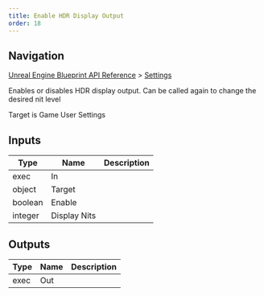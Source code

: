 ```yaml
---
title: Enable HDR Display Output
order: 18
---
```

## Navigation

[Unreal Engine Blueprint API Reference](https://dev.epicgames.com/documentation/en-us/unreal-engine/BlueprintAPI) > [Settings](https://dev.epicgames.com/documentation/en-us/unreal-engine/BlueprintAPI/Settings)

Enables or disables HDR display output. Can be called again to change the desired nit level

Target is Game User Settings

## Inputs

| Type | Name | Description |
| --- | --- | --- |
| exec | In |  |
| object | Target |  |
| boolean | Enable |  |
| integer | Display Nits |  |

## Outputs

| Type | Name | Description |
| --- | --- | --- |
| exec | Out |  |
